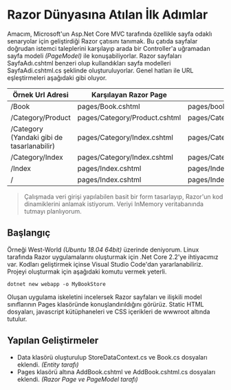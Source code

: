 # Razor Dünyasına Atılan İlk Adımlar

Amacım, Microsoft'un Asp.Net Core MVC tarafında özellikle sayfa odaklı senaryolar için geliştirdiği Razor çatısını tanımak. Bu çatıda sayfalar doğrudan istemci taleplerini karşılayıp arada bir Controller'a uğramadan sayfa modeli _(PageModel)_ ile konuşabiliyorlar. Razor sayfaları SayfaAdı.cshtml benzeri olup kullandıkları sayfa modelleri SayfaAdi.cshtml.cs şeklinde oluşturuluyorlar. Genel hatları ile URL eşleştirmeleri aşağıdaki gibi oluyor.

| Örnek Url Adresi                            | Karşılayan Razor Page         | PageModel                        |
|---------------------------------------------|-------------------------------|----------------------------------|
| /Book                                       | pages/Book.cshtml             | pages/book.cshtml.cs             |
| /Category/Product                           | pages/Category/Product.cshtml | pages/Category/Product.cshtml.cs |
| /Category  (Yandaki gibi de tasarlanabilir) | pages/Category/Index.cshtml   | pages/Category/Index.cshtml.cs   |
| /Category/Index                             | pages/Category/Index.cshtml   | pages/Category/Index.cshtml.cs   |
| /Index                                      | pages/Index.cshtml            | pages/Index.cshtml.cs            |
| /                                           | pages/Index.cshtml            | pages/Index.cshtml.cs            |

>Çalışmada veri girişi yapılabilen basit bir form tasarlayıp, Razor'un kod dinamiklerini anlamak istiyorum. Veriyi InMemory veritabanında tutmayı planlıyorum.

## Başlangıç

Örneği West-World _(Ubuntu 18.04 64bit)_ üzerinde deniyorum. Linux tarafında Razor uygulamalarını oluşturmak için .Net Core 2.2'ye ihtiyacımız var. Kodları geliştirmek içinse Visual Studio Code'dan yararlanabiliriz. Projeyi oluşturmak için aşağıdaki komutu vermek yeterli.

```
dotnet new webapp -o MyBookStore
```

Oluşan uygulama iskeletini incelersek Razor sayfaları ve ilişkili model sınıflarının Pages klasöründe konuşlandırıldığını görürüz. Static HTML dosyaları, javascript kütüphaneleri ve CSS içerikleri de wwwroot altında tutulur.

## Yapılan Geliştirmeler

- Data klasörü oluşturulup StoreDataContext.cs ve Book.cs dosyaları eklendi. _(Entity tarafı)_
- Pages klasörü altına AddBook.cshtml ve AddBook.cshtml.cs dosyaları eklendi. _(Razor Page ve PageModel tarafı)_